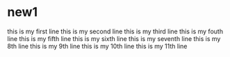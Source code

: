 # new1
this is my first line
this is my second line
this is my third line
this is my fouth line
this is my fifth line
this is my sixth line
this is my seventh line
this is my 8th line
this is my 9th line
this is my 10th line
this is my 11th line
